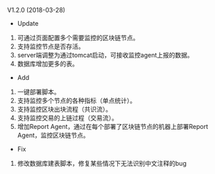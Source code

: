 V1.2.0 (2018-03-28)

- Update

1. 可通过页面配置多个需要监控的区块链节点。
2. 支持监控节点是否存活。
3. server端调整为通过tomcat启动，可接收监控agent上报的数据。
4. 数据库增加更多的表。

- Add

1. 一键部署脚本。
2. 支持监控多个节点的各种指标（单点统计）。
3. 支持监控区块出块流程（共识流）。
4. 支持监控交易的上链过程（交易流）。
5. 增加Report Agent，通过在每个部署了区块链节点的机器上部署Report Agent，监控区块链节点。

- Fix

1. 修改数据库建表脚本，修复某些情况下无法识别中文注释的bug
